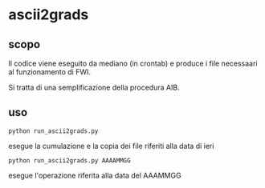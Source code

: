 # ascii2grads
## scopo
Il codice viene eseguito da mediano (in crontab) e produce i file necessaari al funzionamento di FWI.

Si tratta di una semplificazione della procedura AIB.


## uso
```
python run_ascii2grads.py
```
esegue la cumulazione e la copia dei file riferiti alla data di ieri
```
python run_ascii2grads.py AAAAMMGG
```
esegue l'operazione riferita alla data del AAAMMGG

